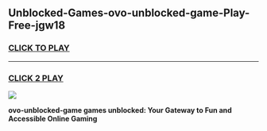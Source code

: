 
## Unblocked-Games-ovo-unblocked-game-Play-Free-jgw18
<h3>
<a href="https://premium76.site?title=ovo-unblocked-game&ref=18A">CLICK TO PLAY</a></h3>
<hr>

<h3>
<a href="https://premium76.site?title=ovo-unblocked-game&ref=18A">CLICK 2 PLAY</a>
  
</h3>

<a href="https://premium76.site?title=ovo-unblocked-game&ref=18A"><img src="https://clearcache.store/games.png"></a>


**ovo-unblocked-game games unblocked: Your Gateway to Fun and Accessible Online Gaming**
